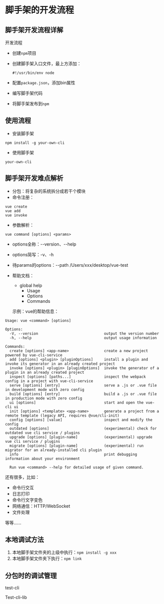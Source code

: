 # 脚手架的开发流程

## 脚手架开发流程详解

开发流程

- 创建`npm`项目

- 创建脚手架入口文件，最上方添加：

  ```shell
  #!/usr/bin/env node
  ```

- 配置`package.json`，添加bin属性
- 编写脚手架代码
- 将脚手架发布到`npm`

## 使用流程

- 安装脚手架

```shell
npm install -g your-own-cli
```

- 使用脚手架

```shell
your-own-cli
```

## 脚手架开发难点解析

- 分包：将复杂的系统拆分成若干个模块
- 命令注册：

```shell
vue create
vue add
vue invoke
```

- 参数解析：

```shell
vue command [options] <params>
```

- options全称：--version、--help

- options简写：-v、-h

- 待params的options：--path /Users/xxx/desktop/vue-test

- 帮助文档：

  - global help
    - Usage
    - Options
    - Commands

  示例：vue的帮助信息：

```shell
Usage: vue <command> [options]

Options:
  -V, --version                              output the version number
  -h, --help                                 output usage information

Commands:
  create [options] <app-name>                create a new project powered by vue-cli-service
  add [options] <plugin> [pluginOptions]     install a plugin and invoke its generator in an already created project
  invoke [options] <plugin> [pluginOptions]  invoke the generator of a plugin in an already created project
  inspect [options] [paths...]               inspect the webpack config in a project with vue-cli-service
  serve [options] [entry]                    serve a .js or .vue file in development mode with zero config
  build [options] [entry]                    build a .js or .vue file in production mode with zero config
  ui [options]                               start and open the vue-cli ui
  init [options] <template> <app-name>       generate a project from a remote template (legacy API, requires @vue/cli-init)
  config [options] [value]                   inspect and modify the config
  outdated [options]                         (experimental) check for outdated vue cli service / plugins
  upgrade [options] [plugin-name]            (experimental) upgrade vue cli service / plugins
  migrate [options] [plugin-name]            (experimental) run migrator for an already-installed cli plugin
  info                                       print debugging information about your environment

  Run vue <command> --help for detailed usage of given command.
```



还有很多，比如：

- 命令行交互
- 日志打印
- 命令行文字变色
- 网络通信：HTTP/WebSocket
- 文件处理

等等......

## 本地调试方法

1. 本地脚手架文件夹的上级中执行：`npm install -g xxx`
2. 本地脚手架文件夹下执行：`npm link`

## 分包时的调试管理

test-cli

Test-cli-lib

